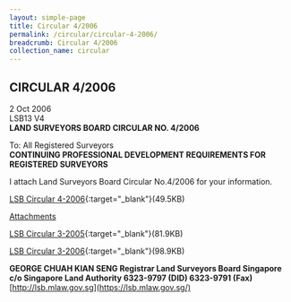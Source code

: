 ```yaml
---
layout: simple-page
title: Circular 4/2006
permalink: /circular/circular-4-2006/
breadcrumb: Circular 4/2006
collection_name: circular
---
```


CIRCULAR 4/2006
---

2 Oct 2006<br>
LSB13 V4<br>
**LAND SURVEYORS BOARD CIRCULAR NO. 4/2006**<br>


To: All Registered Surveyors<br>
**CONTINUING PROFESSIONAL DEVELOPMENT REQUIREMENTS FOR REGISTERED SURVEYORS**

I attach Land Surveyors Board Circular No.4/2006 for your information.

[LSB Circular 4-2006](/files/linkclick3e5c.pdf){:target="_blank"}(49.5KB)

<u>Attachments</u><br>

[LSB Circular 3-2005](/files/linkclick0206.pdf){:target="_blank"}(81.9KB)

[LSB Circular 3-2006](/files/linkclicka4e0.pdf){:target="_blank"}(98.9KB)

**GEORGE CHUAH KIAN SENG Registrar Land Surveyors Board Singapore**<br>
**c/o Singapore Land Authority 6323-9797 (DID) 6323-9791 (Fax)**<br>
[http://lsb.mlaw.gov.sg](https://lsb.mlaw.gov.sg/)

